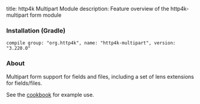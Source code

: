 title: http4k Multipart Module
description: Feature overview of the http4k-multipart form module

### Installation (Gradle)
```compile group: "org.http4k", name: "http4k-multipart", version: "3.220.0"```

### About

Multipart form support for fields and files, including a set of lens extensions for fields/files.

See the [cookbook](/cookbook/multipart_forms/) for example use.
